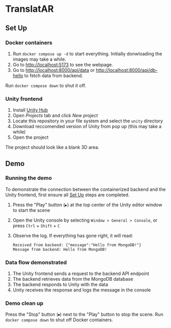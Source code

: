 # TranslatAR

## Set Up

### Docker containers

1. Run `docker compose up -d` to start everything. Initially donwloading the images may take a while.
2. Go to <http://localhost:5173> to see the webpage.
3. Go to <http://localhost:8000/api/data> or <http://localhost:8000/api/db-hello> to fetch data from backend.

Run `docker compose down` to shut it off.

### Unity frontend

1. Install [Unity Hub](https://docs.unity3d.com/hub/manual/InstallHub.html)
2. Open *Projects* tab and click *New project*
3. Locate this repository in your file system and select the `unity` directory
4. Download reccomended version of Unity from pop up (this may take a while)
5. Open the project

The project should look like a blank 3D area.

## Demo

### Running the demo

To demonstrate the connection between the containerized backend and the Unity frontend, first ensure all [Set Up](#set-up) steps are completed.

1. Press the "Play" button (`▶`) at the top center of the Unity editor window to start the scene
2. Open the Unity console by selecting `Window > General > Console`, or press `Ctrl` + `Shift` + `C`
3. Observe the log. If everything has gone right, it will read:

    ```log
    Received from backend: {"message":"Hello from MongoDB!"}
    Message from backend: Hello from MongoDB!
    ```

### Data flow demonstrated

1. The Unity frontend sends a request to the backend API endpoint
2. The backend retrieves data from the MongoDB database
3. The backend responds to Unity with the data
4. Unity receives the response and logs the message in the console

### Demo clean up

Press the "Stop" button (`⏹`) next to the "Play" button to stop the scene.
Run `docker compose down` to shut off Docker containers.
